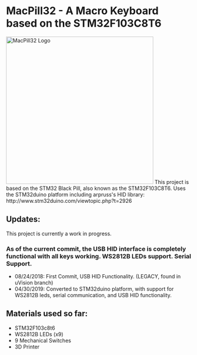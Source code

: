 # MacPill32 - A Macro Keyboard based on the STM32F103C8T6
<img src="https://i.imgur.com/joyodGK.png" alt="MacPill32 Logo" width="400"/>
This project is based on the STM32 Black Pill, also known as the STM32F103C8T6.
Uses the STM32duino platform including arpruss's HID library: http://www.stm32duino.com/viewtopic.php?t=2926

## Updates:
This project is currently a work in progress.
### As of the current commit, the USB HID interface is completely functional with all keys working. WS2812B LEDs support. Serial Support.
- 08/24/2018: First Commit, USB HID Functionality. (LEGACY, found in uVision branch)
- 04/30/2019: Converted to STM32duino platform, with support for WS2812B leds, serial communication, and USB HID functionality.

## Materials used so far:
- STM32F103c8t6
- WS2812B LEDs (x9)
- 9 Mechanical Switches
- 3D Printer
